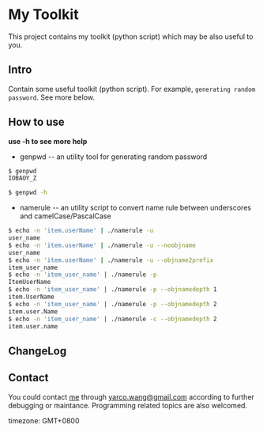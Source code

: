 My Toolkit
============
This project contains my toolkit (python script) which may be also useful to you.

Intro
-----
Contain some useful toolkit (python script). For example, `generating random password`. See more below.

How to use
-----------
**use -h to see more help**

* genpwd -- an utility tool for generating random password

```bash
$ genpwd
IOBAOY_Z

$ genpwd -h
```

* namerule -- an utility script to convert name rule between underscores and camelCase/PascalCase

```bash
$ echo -n 'item.userName' | ./namerule -u
user_name
$ echo -n 'item.userName' | ./namerule -u --noobjname
user_name
$ echo -n 'item.userName' | ./namerule -u --objname2prefix
item_user_name
$ echo -n 'item_user_name' | ./namerule -p
ItemUserName
$ echo -n 'item_user_name' | ./namerule -p --objnamedepth 1
item.UserName
$ echo -n 'item_user_name' | ./namerule -p --objnamedepth 2
item.user.Name
$ echo -n 'item_user_name' | ./namerule -c --objnamedepth 2
item.user.name
```

ChangeLog
----------

Contact
--------
You could contact [me][] through <yarco.wang@gmail.com> according to further debugging or maintance. Programming related topics are also welcomed.

timezone: GMT+0800

[me]:http://bbish.net

